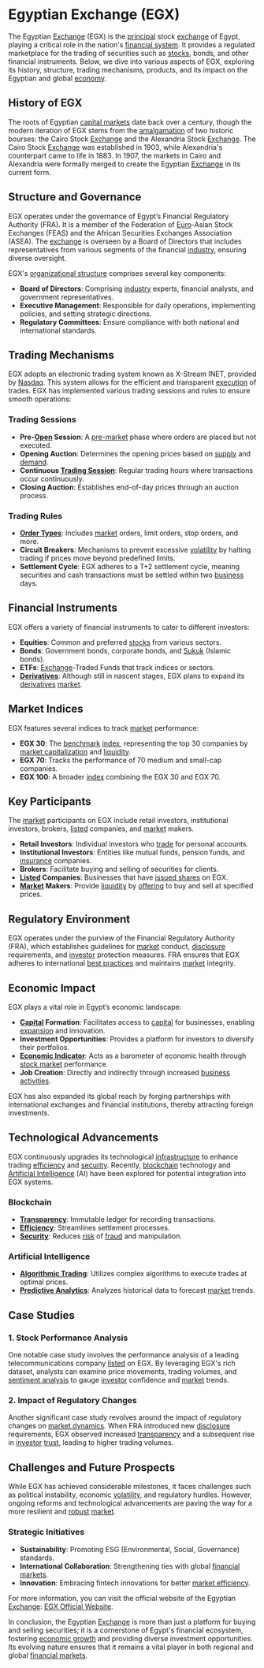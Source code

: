 # Egyptian Exchange (EGX)

The Egyptian [Exchange](../e/exchange.md) (EGX) is the [principal](../p/principal.md) stock [exchange](../e/exchange.md) of Egypt, playing a critical role in the nation's [financial system](../f/financial_system.md). It provides a regulated marketplace for the trading of securities such as [stocks](../s/stock.md), bonds, and other financial instruments. Below, we dive into various aspects of EGX, exploring its history, structure, trading mechanisms, products, and its impact on the Egyptian and global [economy](../e/economy.md).

## History of EGX

The roots of Egyptian [capital markets](../c/capital_markets.md) date back over a century, though the modern iteration of EGX stems from the [amalgamation](../a/amalgamation.md) of two historic bourses: the Cairo Stock [Exchange](../e/exchange.md) and the Alexandria Stock [Exchange](../e/exchange.md). The Cairo Stock [Exchange](../e/exchange.md) was established in 1903, while Alexandria's counterpart came to life in 1883. In 1907, the markets in Cairo and Alexandria were formally merged to create the Egyptian [Exchange](../e/exchange.md) in its current form.

## Structure and Governance

EGX operates under the governance of Egypt’s Financial Regulatory Authority (FRA). It is a member of the Federation of [Euro](../e/euro.md)-Asian Stock Exchanges (FEAS) and the African Securities Exchanges Association (ASEA). The [exchange](../e/exchange.md) is overseen by a Board of Directors that includes representatives from various segments of the financial [industry](../i/industry.md), ensuring diverse oversight.

EGX's [organizational structure](../o/organizational_structure.md) comprises several key components:

- **Board of Directors**: Comprising [industry](../i/industry.md) experts, financial analysts, and government representatives.
- **Executive Management**: Responsible for daily operations, implementing policies, and setting strategic directions.
- **Regulatory Committees**: Ensure compliance with both national and international standards.

## Trading Mechanisms

EGX adopts an electronic trading system known as X-Stream INET, provided by [Nasdaq](../n/nasdaq.md). This system allows for the efficient and transparent [execution](../e/execution.md) of trades. EGX has implemented various trading sessions and rules to ensure smooth operations:

### Trading Sessions

- **Pre-[Open](../o/open.md) Session**: A [pre-market](../p/pre-market.md) phase where orders are placed but not executed.
- **Opening Auction**: Determines the opening prices based on [supply](../s/supply.md) and [demand](../d/demand.md).
- **Continuous [Trading Session](../t/trading_session.md)**: Regular trading hours where transactions occur continuously.
- **Closing Auction**: Establishes end-of-day prices through an auction process.

### Trading Rules

- **[Order Types](../o/order_types_in_trading.md)**: Includes [market](../m/market.md) orders, limit orders, stop orders, and more.
- **Circuit Breakers**: Mechanisms to prevent excessive [volatility](../v/volatility.md) by halting trading if prices move beyond predefined limits.
- **Settlement Cycle**: EGX adheres to a T+2 settlement cycle, meaning securities and cash transactions must be settled within two [business](../b/business.md) days.

## Financial Instruments

EGX offers a variety of financial instruments to cater to different investors:

- **Equities**: Common and preferred [stocks](../s/stock.md) from various sectors.
- **Bonds**: Government bonds, corporate bonds, and [Sukuk](../s/sukuk.md) (Islamic bonds).
- **ETFs**: [Exchange](../e/exchange.md)-Traded Funds that track indices or sectors.
- **[Derivatives](../d/derivatives.md)**: Although still in nascent stages, EGX plans to expand its [derivatives](../d/derivatives.md) [market](../m/market.md).

## Market Indices

EGX features several indices to track [market](../m/market.md) performance:

- **EGX 30**: The [benchmark](../b/benchmark.md) [index](../i/index.md), representing the top 30 companies by [market capitalization](../m/market_capitalization.md) and [liquidity](../l/liquidity.md).
- **EGX 70**: Tracks the performance of 70 medium and small-cap companies.
- **EGX 100**: A broader [index](../i/index.md) combining the EGX 30 and EGX 70.

## Key Participants

The [market](../m/market.md) participants on EGX include retail investors, institutional investors, brokers, [listed](../l/listed.md) companies, and [market](../m/market.md) makers.

- **Retail Investors**: Individual investors who [trade](../t/trade.md) for personal accounts.
- **Institutional Investors**: Entities like mutual funds, pension funds, and [insurance](../i/insurance.md) companies.
- **Brokers**: Facilitate buying and selling of securities for clients.
- **[Listed](../l/listed.md) Companies**: Businesses that have [issued shares](../i/issued_shares.md) on EGX.
- **[Market](../m/market.md) Makers**: Provide [liquidity](../l/liquidity.md) by [offering](../o/offering.md) to buy and sell at specified prices.

## Regulatory Environment

EGX operates under the purview of the Financial Regulatory Authority (FRA), which establishes guidelines for [market](../m/market.md) conduct, [disclosure](../d/disclosure.md) requirements, and [investor](../i/investor.md) protection measures. FRA ensures that EGX adheres to international [best practices](../b/best_practices.md) and maintains [market](../m/market.md) integrity.

## Economic Impact

EGX plays a vital role in Egypt’s economic landscape:

- **[Capital](../c/capital.md) Formation**: Facilitates access to [capital](../c/capital.md) for businesses, enabling [expansion](../e/expansion.md) and innovation.
- **Investment Opportunities**: Provides a platform for investors to diversify their portfolios.
- **[Economic Indicator](../e/economic_indicator.md)**: Acts as a barometer of economic health through [stock market](../s/stock_market.md) performance.
- **Job Creation**: Directly and indirectly through increased [business activities](../b/business_activities.md).

EGX has also expanded its global reach by forging partnerships with international exchanges and financial institutions, thereby attracting foreign investments.

## Technological Advancements

EGX continuously upgrades its technological [infrastructure](../i/infrastructure.md) to enhance trading [efficiency](../e/efficiency.md) and [security](../s/security.md). Recently, [blockchain](../b/blockchain_in_trading.md) technology and [Artificial Intelligence](../a/artificial_intelligence_in_trading.md) (AI) have been explored for potential integration into EGX systems.

### Blockchain

- **[Transparency](../t/transparency.md)**: Immutable ledger for recording transactions.
- **[Efficiency](../e/efficiency.md)**: Streamlines settlement processes.
- **[Security](../s/security.md)**: Reduces [risk](../r/risk.md) of [fraud](../f/fraud.md) and manipulation.

### Artificial Intelligence

- **[Algorithmic Trading](../a/accountability.md)**: Utilizes complex algorithms to execute trades at optimal prices.
- **[Predictive Analytics](../p/predictive_analytics.md)**: Analyzes historical data to forecast [market](../m/market.md) trends.

## Case Studies

### 1. Stock Performance Analysis

One notable case study involves the performance analysis of a leading telecommunications company [listed](../l/listed.md) on EGX. By leveraging EGX's rich dataset, analysts can examine price movements, trading volumes, and [sentiment analysis](../s/sentiment_analysis.md) to gauge [investor](../i/investor.md) confidence and [market](../m/market.md) trends.

### 2. Impact of Regulatory Changes

Another significant case study revolves around the impact of regulatory changes on [market dynamics](../m/market_dynamics.md). When FRA introduced new [disclosure](../d/disclosure.md) requirements, EGX observed increased [transparency](../t/transparency.md) and a subsequent rise in [investor](../i/investor.md) [trust](../t/trust.md), leading to higher trading volumes.

## Challenges and Future Prospects

While EGX has achieved considerable milestones, it faces challenges such as political instability, economic [volatility](../v/volatility.md), and regulatory hurdles. However, ongoing reforms and technological advancements are paving the way for a more resilient and [robust](../r/robust.md) [market](../m/market.md).

### Strategic Initiatives

- **Sustainability**: Promoting ESG (Environmental, Social, Governance) standards.
- **International Collaboration**: Strengthening ties with global [financial markets](../f/financial_market.md).
- **Innovation**: Embracing fintech innovations for better [market efficiency](../m/market_efficiency.md).

For more information, you can visit the official website of the Egyptian [Exchange](../e/exchange.md): [EGX Official Website](https://www.egx.com.eg).

In conclusion, the Egyptian [Exchange](../e/exchange.md) is more than just a platform for buying and selling securities; it is a cornerstone of Egypt's financial ecosystem, fostering [economic growth](../e/economic_growth.md) and providing diverse investment opportunities. Its evolving nature ensures that it remains a vital player in both regional and global [financial markets](../f/financial_market.md).